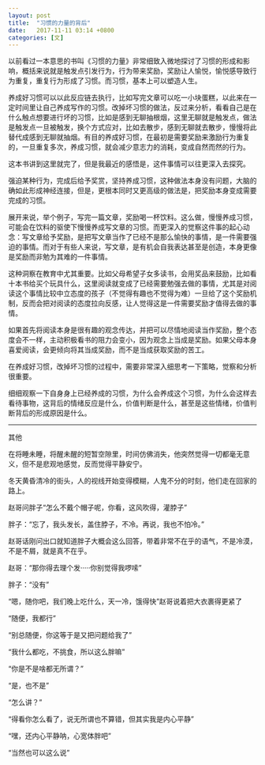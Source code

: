 ```yaml
---
layout: post
title:  "习惯的力量的背后"
date:   2017-11-11 03:14 +0800
categories: [文]
---
```


以前看过一本意思的书叫《习惯的力量》非常细致入微地探讨了习惯的形成和影响，概括来说就是触发点引发行为，行为带来奖励，奖励让人愉悦，愉悦感导致行为重复，重复行为形成了习惯。而习惯，基本上可以塑造人生。

养成好习惯可以以此反应链去执行，比如写完文章可以吃一小块蛋糕，以此来在一定时间里让自己养成写作的习惯。改掉坏习惯的做法，反过来分析，看看自己是在什么触点想要进行坏的习惯，比如是感到无聊抽根烟，这里无聊就是触发点，做法是触发点一旦被触发，换个方式应对，比如去散步，感到无聊就去散步，慢慢将此替代成感到无聊就抽烟。有目的养成好习惯，在最初是需要奖励来激励行为重复的，一旦重复多次，养成习惯，就会减少意志力的消耗，变成自然而然的行为。

这本书讲到这里就完了，但是我最近的感悟是，这件事情可以往更深入去探究。

强迫某种行为，完成后给予奖赏，坚持养成习惯，这种做法本身没有问题，大脑的确如此形成神经连接，但是，更根本同时又更高级的做法是，把奖励本身变成需要完成的习惯。

展开来说，举个例子，写完一篇文章，奖励喝一杯饮料。这么做，慢慢养成习惯，可能会在饮料的驱使下慢慢养成写文章的习惯。而更深入的觉察这件事的起心动念：写文章给予奖励，是把写文章当作了已经不是那么愉快的事情，是一件需要强迫的事情。而对于有些人来说，写文章，是有机会自我表达甚至是创造，本身更像是奖励而非勉为其难的一件事情。

这种洞察在教育中尤其重要。比如父母希望子女多读书，会用奖品来鼓励，比如看十本书给买个玩具什么，这里阅读就变成了已经需要勉强去做的事情，尤其是对阅读这个事情比较中立态度的孩子（不觉得有趣也不觉得为难）一旦给了这个奖励机制，反而会把对阅读的态度拉向反感，让人觉得这是一件需要奖励才值得去做的事情。

如果首先将阅读本身是很有趣的观念传达，并把可以尽情地阅读当作奖励，整个态度会不一样，主动积极看书的阻力会变小，因为观念上当成是奖励。如果父母本身喜爱阅读，会更倾向将其当成奖励，而不是当成获取奖励的苦工。

在养成好习惯，改掉坏习惯的过程中，需要非常深入细思考一下策略，觉察和分析很重要。

细细观察一下自身身上已经养成的习惯，为什么会养成这个习惯，为什么会这样去看待事物，这背后的情绪反应是什么，价值判断是什么，甚至是这些情绪，价值判断背后的形成原因是什么。



---



其他

在将睡未睡，将醒未醒的短暂空隙里，时间仿佛消失，他突然觉得一切都毫无意义，但不是悲观地感觉，反而觉得平静安宁。

冬天黄昏清冷的街头，人的视线开始变得模糊，人鬼不分的时刻，他们走在回家的路上。

赵哥问胖子“怎么不戴个帽子呢，你看，这风吹得，灌脖子”

胖子：“忘了，我头发长，盖住脖子，不冷。再说，我也不怕冷。”

赵哥话刚问出口就知道胖子大概会这么回答，带着非常不在乎的语气，不是冷漠，不是不屑，就是真不在乎。

赵哥：“那你得去理个发·····你别觉得我啰嗦”

胖子：“没有”

“嗯，随你吧，我们晚上吃什么，天一冷，饿得快”赵哥说着把大衣裹得更紧了

“随便，我都行”

“别总随便，你这等于是又把问题给我了”

“我什么都吃，不挑食，所以这么胖嘛”

“你是不是啥都无所谓？”

“是，也不是”

“怎么讲？”

“得看你怎么看了，说无所谓也不算错，但其实我是内心平静”

“嘿，还内心平静呐，心宽体胖吧”

“当然也可以这么说”
